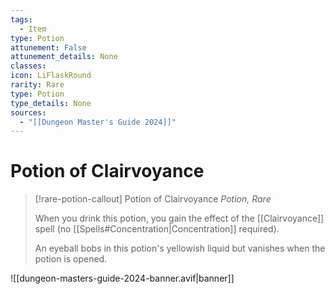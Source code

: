 ```yaml
---
tags:
  - Item
type: Potion
attunement: False
attunement_details: None
classes:
icon: LiFlaskRound
rarity: Rare
type: Potion
type_details: None
sources: 
  - "[[Dungeon Master's Guide 2024]]"
---
```

# Potion of Clairvoyance
>[!rare-potion-callout] Potion of Clairvoyance
>_Potion, Rare_
>
>When you drink this potion, you gain the effect of the [[Clairvoyance]] spell (no [[Spells#Concentration\|Concentration]] required).
>
>An eyeball bobs in this potion's yellowish liquid but vanishes when the potion is opened.
>


![[dungeon-masters-guide-2024-banner.avif|banner]]